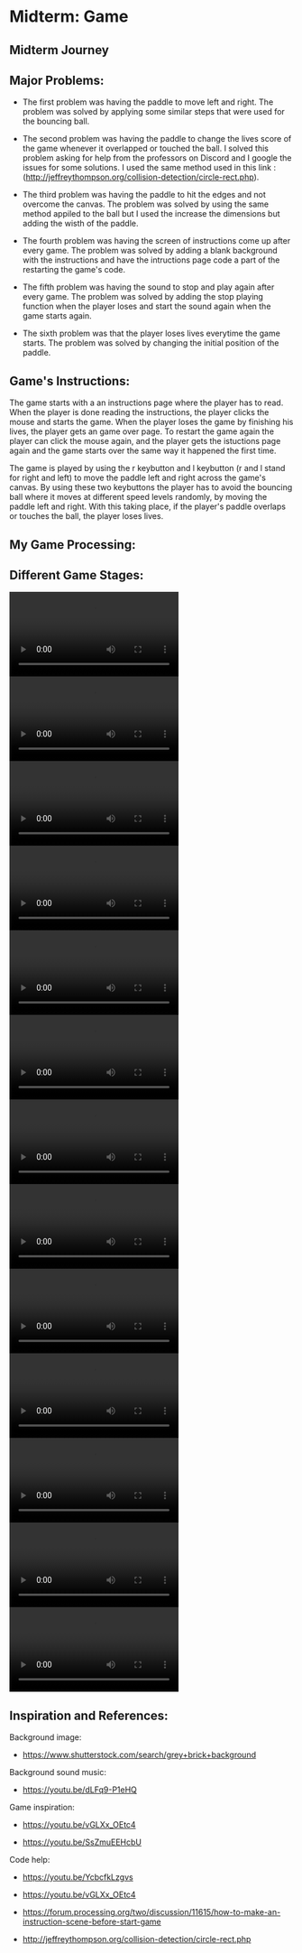# Midterm: Game

## Midterm Journey

## Major Problems:

- The first problem was having the paddle to move left and right. The problem was solved by applying some similar steps that were used for the bouncing ball.

- The second problem was having the paddle to change the lives score of the game whenever it overlapped or touched the ball. I solved this problem asking for help from the professors on Discord and I google the issues for some solutions. I used the same method used in this link : (http://jeffreythompson.org/collision-detection/circle-rect.php).

- The third problem was having the paddle to hit the edges and not overcome the canvas. The problem was solved by using the same method appiled to the ball but I used the increase the dimensions but adding the wisth of the paddle.

- The fourth problem was having the screen of instructions come up after every game. The problem was solved by adding a blank background with the instructions and have the intructions page code a part of the restarting the game's code.

- The fifth problem was having the sound to stop and play again after every game. The problem was solved by adding the stop playing function when the player loses and start the sound again when the game starts again. 

- The sixth problem was that the player loses lives everytime the game starts. The problem was solved by changing the initial position of the paddle.

## Game's Instructions:

The game starts with a an instructions page where the player has to read. When the player is done reading the instructions, the player clicks the mouse and starts the game. When the player loses the game by finishing his lives, the player gets an game over page. To restart the game again the player can click the mouse again, and the player gets the istuctions page again and the game starts over the same way it happened the first time. 

The game is played by using the r keybutton and l keybutton (r and l stand for right and left) to move the paddle left and right across the game's canvas. By using these two keybuttons the player has to avoid the bouncing ball where it moves at different speed levels randomly, by moving the paddle left and right. With this taking place, if the player's paddle overlaps or touches the ball, the player loses lives.

## My Game Processing:



## Different Game Stages:
![](Bouncing.mov)
![](Paddle.mov)
![](moving_paddle.mov)
![](moving_paddle1.mov)
![](score.mov)
![](update.mov)
![](left.mov)
![](start.mov)
![](overlapping.mov)
![](paddles1.mov)
![](final11.mov)
![](Record.mov)
![](screen20.mov)

## Inspiration and References:

Background image:

- https://www.shutterstock.com/search/grey+brick+background

Background sound music:

- https://youtu.be/dLFq9-P1eHQ

Game inspiration: 

- https://youtu.be/vGLXx_OEtc4

- https://youtu.be/SsZmuEEHcbU

Code help: 

- https://youtu.be/YcbcfkLzgvs

- https://youtu.be/vGLXx_OEtc4

- https://forum.processing.org/two/discussion/11615/how-to-make-an-instruction-scene-before-start-game

- http://jeffreythompson.org/collision-detection/circle-rect.php

